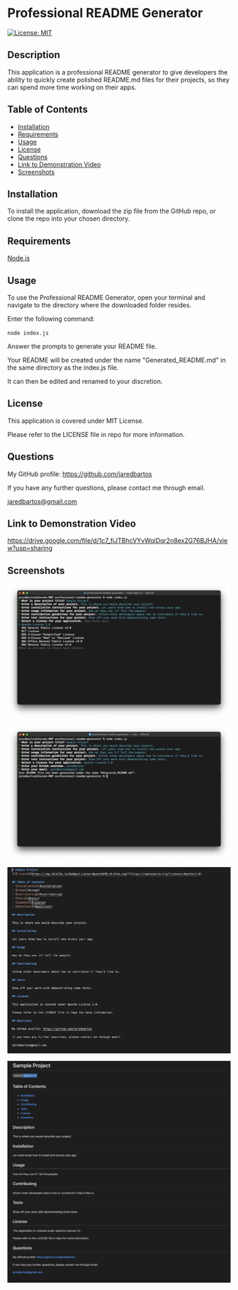 # Professional README Generator
[![License: MIT](https://img.shields.io/badge/License-MIT-yellow.svg)](https://opensource.org/licenses/MIT)

## Description

This application is a professional README generator to give developers the ability to quickly create polished README.md files for their projects, so they can spend more time working on their apps.

## Table of Contents
- [Installation](#installation)
- [Requirements](#requirements)
- [Usage](#usage)
- [License](#license)
- [Questions](#questions)
- [Link to Demonstration Video](#link-to-demonstration-video)
- [Screenshots](#screenshots)

## Installation

To install the application, download the zip file from the GitHub repo, or clone the repo into your chosen directory.

## Requirements

[Node.js](https://nodejs.org/en)

## Usage

To use the Professional README Generator, open your terminal and navigate to the directory where the downloaded folder resides.

Enter the following command:

<code>node index.js</code> 

Answer the prompts to generate your README file.

Your README will be created under the name "Generated_README.md" in the same directory as the index.js file.

It can then be edited and renamed to your discretion.

## License

This application is covered under MIT License.

Please refer to the LICENSE file in repo for more information.

## Questions

My GitHub profile: https://github.com/jaredbartos

If you have any further questions, please contact me through email.

jaredbartos@gmail.com

## Link to Demonstration Video

https://drive.google.com/file/d/1c7_fiJTBhcVYvWqiDqr2n8ex2G76BJHA/view?usp=sharing

## Screenshots

![Terminal Screenshot 1](./assets/images/terminal_screenshot_1.png)

![Terminal Screenshot 2](./assets/images/terminal_screenshot_2.png)

![README Code Screenshot](./assets/images/readme_code_screenshot.png)

![README Preview Screenshot](./assets/images/readme_preview_screenshot.png)